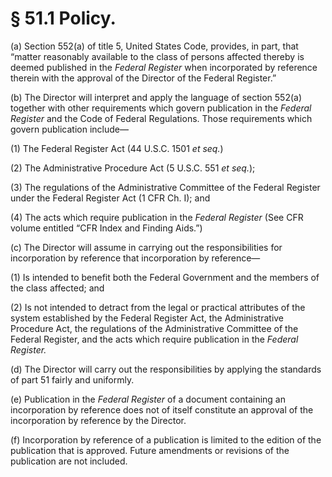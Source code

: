 # § 51.1   Policy.

(a) Section 552(a) of title 5, United States Code, provides, in part, that “matter reasonably available to the class of persons affected thereby is deemed published in the _Federal Register_ when incorporated by reference therein with the approval of the Director of the Federal Register.”


(b) The Director will interpret and apply the language of section 552(a) together with other requirements which govern publication in the _Federal Register_ and the Code of Federal Regulations. Those requirements which govern publication include—


(1) The Federal Register Act (44 U.S.C. 1501 *et seq.*)


(2) The Administrative Procedure Act (5 U.S.C. 551 *et seq.*);


(3) The regulations of the Administrative Committee of the Federal Register under the Federal Register Act (1 CFR Ch. I); and


(4) The acts which require publication in the _Federal Register_ (See CFR volume entitled “CFR Index and Finding Aids.”)


(c) The Director will assume in carrying out the responsibilities for incorporation by reference that incorporation by reference—


(1) Is intended to benefit both the Federal Government and the members of the class affected; and


(2) Is not intended to detract from the legal or practical attributes of the system established by the Federal Register Act, the Administrative Procedure Act, the regulations of the Administrative Committee of the Federal Register, and the acts which require publication in the _Federal Register._

(d) The Director will carry out the responsibilities by applying the standards of part 51 fairly and uniformly.


(e) Publication in the _Federal Register_ of a document containing an incorporation by reference does not of itself constitute an approval of the incorporation by reference by the Director.


(f) Incorporation by reference of a publication is limited to the edition of the publication that is approved. Future amendments or revisions of the publication are not included.





